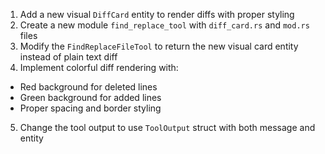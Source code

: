 1. Add a new visual `DiffCard` entity to render diffs with proper styling
2. Create a new module `find_replace_tool` with `diff_card.rs` and `mod.rs` files
3. Modify the `FindReplaceFileTool` to return the new visual card entity instead of plain text diff
4. Implement colorful diff rendering with:
  - Red background for deleted lines
  - Green background for added lines
  - Proper spacing and border styling
5. Change the tool output to use `ToolOutput` struct with both message and entity
